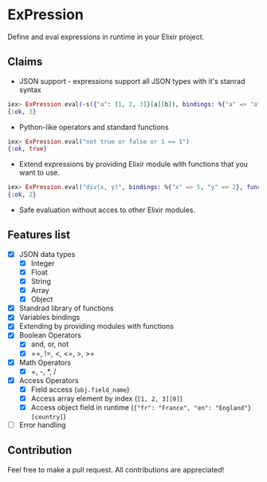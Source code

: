 # ExPression
Define and eval expressions in runtime in your Elixir project.

## Claims
* JSON support - expressions support all JSON types with it's stanrad syntax
```elixir
iex> ExPression.eval(~s({"a": [1, 2, 3]}[a][b]), bindings: %{"a" => "a", "b" => 2})
{:ok, 3}
```
* Python-like operators and standard functions
```elixir
iex> ExPression.eval("not true or false or 1 == 1")
{:ok, true}
```
* Extend expressions by providing Elixir module with functions that you want to use.
```elixir
iex> ExPression.eval("div(x, y)", bindings: %{"x" => 5, "y" => 2}, functions_module: Kernel)
{:ok, 2}
```
* Safe evaluation without acces to other Elixir modules.

## Features list
- [x] JSON data types
  - [x] Integer
  - [x] Float
  - [x] String
  - [x] Array
  - [x] Object
- [x] Standrad library of functions
- [x] Variables bindings
- [x] Extending by providing modules with functions
- [x] Boolean Operators
  - [x] and, or, not
  - [x] ==, !=, <, <=, >, >=
- [x] Math Operators
  - [x] +, -, *, /
- [x] Access Operators
  - [x] Field access (`obj.field_name`)
  - [x] Access array element by index (`[1, 2, 3][0]`)
  - [x] Access object field in runtime (`{"fr": "France", "en": "England"}[country]`)
- [ ] Error handling

## Contribution
Feel free to make a pull request. All contributions are appreciated!